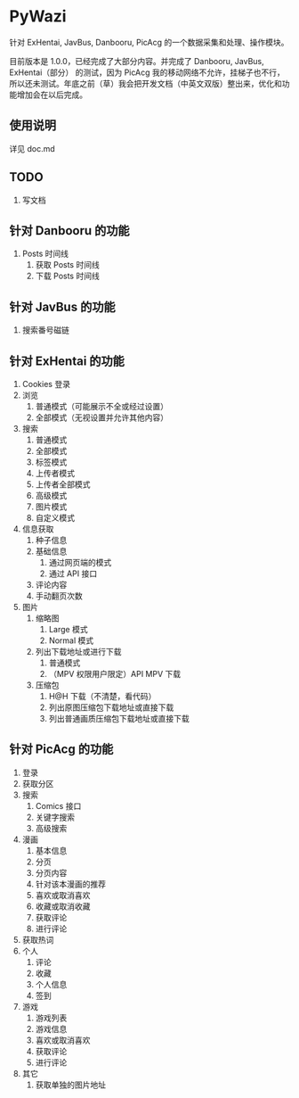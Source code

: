 # PyWazi
针对 ExHentai, JavBus, Danbooru, PicAcg 的一个数据采集和处理、操作模块。

目前版本是 1.0.0，已经完成了大部分内容。并完成了 Danbooru, JavBus, ExHentai（部分） 的测试，因为 PicAcg 我的移动网络不允许，挂梯子也不行，所以还未测试。年底之前（草）我会把开发文档（中英文双版）整出来，优化和功能增加会在以后完成。

## 使用说明
详见 doc.md

## TODO
1. 写文档

## 针对 Danbooru 的功能
1. Posts 时间线
    1. 获取 Posts 时间线
    2. 下载 Posts 时间线

## 针对 JavBus 的功能
1. 搜索番号磁链

## 针对 ExHentai 的功能
1. Cookies 登录
2. 浏览
    1. 普通模式（可能展示不全或经过设置）
    2. 全部模式（无视设置并允许其他内容）
3. 搜索
    1. 普通模式
    2. 全部模式
    3. 标签模式
    4. 上传者模式
    5. 上传者全部模式
    6. 高级模式
    7. 图片模式
    8. 自定义模式
4. 信息获取
    1. 种子信息
    2. 基础信息
        1. 通过网页端的模式
        2. 通过 API 接口
    3. 评论内容
    4. 手动翻页次数
5. 图片
    1. 缩略图
        1. Large 模式
        2. Normal 模式
    2. 列出下载地址或进行下载
        1. 普通模式
        2. （MPV 权限用户限定）API MPV 下载
    3. 压缩包
        1. H@H 下载（不清楚，看代码）
        2. 列出原图压缩包下载地址或直接下载
        3. 列出普通画质压缩包下载地址或直接下载

## 针对 PicAcg 的功能
1. 登录 
2. 获取分区
3. 搜索
    1. Comics 接口
    2. 关键字搜索
    3. 高级搜索
4. 漫画
    1. 基本信息
    2. 分页
    3. 分页内容
    4. 针对该本漫画的推荐
    5. 喜欢或取消喜欢
    6. 收藏或取消收藏
    7. 获取评论
    8. 进行评论
5. 获取热词
6. 个人
    1. 评论
    2. 收藏
    3. 个人信息
    4. 签到
7. 游戏
    1. 游戏列表
    2. 游戏信息
    3. 喜欢或取消喜欢
    4. 获取评论
    5. 进行评论
8. 其它
    1. 获取单独的图片地址
